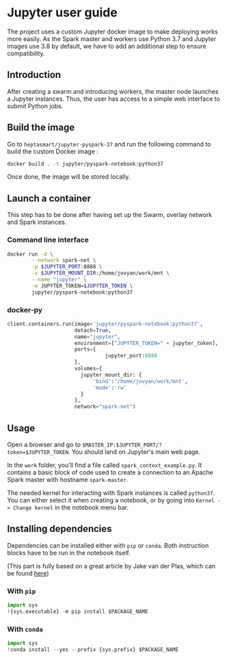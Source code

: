 # Jupyter user guide

The project uses a custom Jupyter docker image to make deploying works more easily. As the Spark master and workers use Python 3.7 and Jupyter images use 3.8 by default, we have to add an additional step to ensure compatibility. 

## Introduction

After creating a swarm and introducing workers, the master node launches a Jupyter instances. Thus, the user has access to a simple web interface to submit Python jobs.

## Build the image

Go to ```heptasmart/jupyter-pyspark-37``` and run the following command to build the custom Docker image :

```bash
docker build . -t jupyter/pyspark-notebook:python37
```

Once done, the image will be stored locally.

## Launch a container

This step has to be done after having set up the Swarm, overlay network and Spark instances.

### Command line interface

```bash
docker run -d \
		--network spark-net \
		-p $JUPYTER_PORT:8888 \
		-v $JUPYTER_MOUNT_DIR:/home/jovyan/work/mnt \
		--name "jupyter" \
		-e JUPYTER_TOKEN=$JUPYTER_TOKEN \
		jupyter/pyspark-notebook:python37

```

### docker-py

```python
client.containers.run(image='jupyter/pyspark-notebook:python37',
                      detach=True,
                      name="jupyter",
                      environment=["JUPYTER_TOKEN=" + jupyter_token],
                      ports={
                          		jupyter_port:8888
                      },
                      volumes={
						jupyter_mount_dir: {
                            'bind':'/home/jovyan/work/mnt',
                            'mode':'rw'
                        }                      	    
                      },
                      network="spark-net")
```

## Usage

Open a browser and go to ```$MASTER_IP:$JUPYTER_PORT/?token=$JUPYTER_TOKEN```. You should land on Jupyter's main web page.

In the ```work``` folder, you'll find a file called ```spark_context_example.py```. It contains a basic block of code used to create a connection to an Apache Spark master with hostname ```spark-master```.

The needed kernel for interacting with Spark instances is called ```python37```. You can either select it when creating a notebook, or by going into ```Kernel -> Change kernel``` in the notebook menu bar.

## Installing dependencies

Dependencies can be installed either with ```pip``` or ```conda```. Both instruction blocks have to be run in the notebook itself.

(This part is fully based on a great article by Jake van der Plas, which can be found [here](https://jakevdp.github.io/blog/2017/12/05/installing-python-packages-from-jupyter/))

### With ```pip```

```python
import sys
!{sys.executable} -m pip install $PACKAGE_NAME
```

### With ```conda```

```python
import sys
!conda install --yes --prefix {sys.prefix} $PACKAGE_NAME
```

